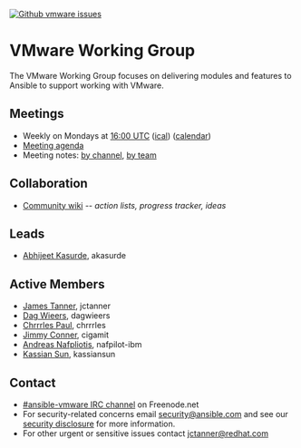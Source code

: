 <!--- There are no badges for open PRs by label yet -->
[![Github vmware issues](https://img.shields.io/github/issues/ansible/ansible/vmware.svg)](https://github.com/ansible/ansible/issues?q=is:open+is:issue+label:vmware)

# VMware Working Group

The VMware Working Group focuses on delivering modules and features to
Ansible to support working with VMware.

## Meetings
* Weekly on Mondays at [16:00 UTC](http://www.thetimezoneconverter.com/?t=16:00&tz=UTC)
  ([ical](https://raw.githubusercontent.com/ansible/community/master/meetings/ical/vmware.ics))
  ([calendar](https://calendar.google.com/calendar/embed?src=ansible.com_pafenslko0e2bqjgujp8f7s0do%40group.calendar.google.com&ctz=UTC))
* [Meeting agenda](https://github.com/ansible/community/issues?q=is:open+label:meeting_agenda+label:vmware)
* Meeting notes:
  [by channel](https://meetbot.fedoraproject.org/sresults/?group_id=ansible-vmware&type=channel),
  [by team](https://meetbot.fedoraproject.org/sresults/?group_id=vmware_working_group&type=team)

## Collaboration
* [Community wiki](https://github.com/ansible/community/wiki/VMware) *-- action lists, progress tracker, ideas*

## Leads
* [Abhijeet Kasurde](https://github.com/akasurde), akasurde

## Active Members
* [James Tanner](https://github.com/jctanner), jctanner
* [Dag Wieers](https://github.com/dagwieers), dagwieers
* [Chrrrles Paul](https://github.com/chrrrles), chrrrles
* [Jimmy Conner](https://github.com/cigamit), cigamit
* [Andreas Nafpliotis](https://github.com/nafpliot-ibm), nafpilot-ibm
* [Kassian Sun](https://github.com/kassiansun), kassiansun

## Contact
* [#ansible-vmware IRC channel](https://webchat.freenode.net/?channels=ansible-vmware) on Freenode.net
* For security-related concerns email security@ansible.com and see our
  [security disclosure](https://www.ansible.com/security) for more information.
* For other urgent or sensitive issues contact jctanner@redhat.com
